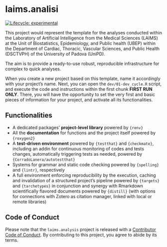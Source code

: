 
<!-- README.md is generated from README.Rmd. Please edit that file -->

# laims.analisi

<!-- badges: start -->

[![Lifecycle:
experimental](https://img.shields.io/badge/lifecycle-experimental-orange.svg)](https://lifecycle.r-lib.org/articles/stages.html#experimental)
<!-- badges: end -->

This project would represent the template for the analyses conducted
within the Laboratory of Artificial Intelligence from the Medical
Sciences (LAIMS) at the Unit of Biostatistics, Epidemiology, and Public
health (UBEP) within the Department of Cardiac, Thoracic, Vascular
Sciences, and Public Health (DSCTVPH) of the University of Padova
(UniPD).

The aim is to provide a ready-to-use robust, reproducible infrastructure
for complex to quick analyses.

When you create a new project based on this template, name it
accordingly with your project’s name. Next, you can open the
`dev/01-dev_cycle.R` script, and execute the code and instructions
within the first chunk **FIRST RUN ONLY**. There, you will have the
opportunity to set the very first and basic pieces of information for
your project, and activate all its functionalities.

## Functionalities

-   A dedicated packages’ **project-level library** powered by `{renv}`
-   All the **documentation** for functions and the project itself
    powered by `{roxygen2}`
-   A **test-driven environment** powered by `{testthat}` and
    `{checkmate}`, including an addin for continuous monitoring of codes
    and tests changes, automatically triggering tests as needed, powered
    by `{CorradoLanera/autotestthat}`
-   Systems for grammar and static code checking powered by `{spelling}`
    and `{lintr}`, respectively
-   A full environment enforcing reproducibility by the execution,
    caching and invalidation of a structured project’s pipeline powered
    by `{targets}` and `{tarchetypes}` in conjunction and synergy with
    Rmarkdown scientifically flavored documents powered by `{distill}`
    (with options for connections with Zotero as citation manager,
    linked with local or remote libraries)

## Code of Conduct

Please note that the `laims.analysis` project is released with a
[Contributor Code of
Conduct](https://contributor-covenant.org/version/2/0/CODE_OF_CONDUCT.html).
By contributing to this project, you agree to abide by its terms.
